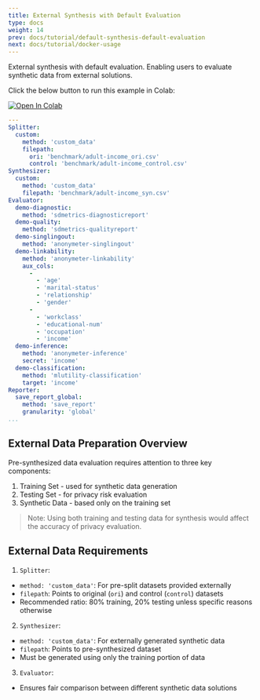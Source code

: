 ```yaml
---
title: External Synthesis with Default Evaluation
type: docs
weight: 14
prev: docs/tutorial/default-synthesis-default-evaluation
next: docs/tutorial/docker-usage
---
```



External synthesis with default evaluation.
Enabling users to evaluate synthetic data from external solutions.

Click the below button to run this example in Colab:

[![Open In Colab](https://colab.research.google.com/assets/colab-badge.svg)](https://colab.research.google.com/github/nics-tw/petsard/blob/main/demo/external-synthesis-default-evaluation.ipynb)

```yaml
---
Splitter:
  custom:
    method: 'custom_data'
    filepath:
      ori: 'benchmark/adult-income_ori.csv'
      control: 'benchmark/adult-income_control.csv'
Synthesizer:
  custom:
    method: 'custom_data'
    filepath: 'benchmark/adult-income_syn.csv'
Evaluator:
  demo-diagnostic:
    method: 'sdmetrics-diagnosticreport'
  demo-quality:
    method: 'sdmetrics-qualityreport'
  demo-singlingout:
    method: 'anonymeter-singlingout'
  demo-linkability:
    method: 'anonymeter-linkability'
    aux_cols:
      -
        - 'age'
        - 'marital-status'
        - 'relationship'
        - 'gender'
      -
        - 'workclass'
        - 'educational-num'
        - 'occupation'
        - 'income'
  demo-inference:
    method: 'anonymeter-inference'
    secret: 'income'
  demo-classification:
    method: 'mlutility-classification'
    target: 'income'
Reporter:
  save_report_global:
    method: 'save_report'
    granularity: 'global'
...
```

## External Data Preparation Overview

Pre-synthesized data evaluation requires attention to three key components:

1. Training Set - used for synthetic data generation
2. Testing Set - for privacy risk evaluation
3. Synthetic Data - based only on the training set

> Note: Using both training and testing data for synthesis would affect the accuracy of privacy evaluation.

## External Data Requirements

1. `Splitter`:

- `method: 'custom_data'`: For pre-split datasets provided externally
- `filepath`: Points to original (`ori`) and control (`control`) datasets
- Recommended ratio: 80% training, 20% testing unless specific reasons otherwise

2. `Synthesizer`:

- `method: 'custom_data'`: For externally generated synthetic data
- `filepath`: Points to pre-synthesized dataset
- Must be generated using only the training portion of data

3. `Evaluator`:

- Ensures fair comparison between different synthetic data solutions
